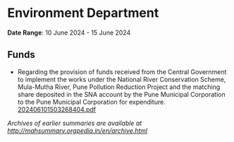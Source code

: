 # Environment Department

**Date Range**: 10 June 2024 - 15 June 2024


## Funds
- Regarding the provision of funds received from the Central Government to implement the works under the National River Conservation Scheme, Mula-Mutha River, Pune Pollution Reduction Project and the matching share deposited in the SNA account by the Pune Municipal Corporation to the Pune Municipal Corporation for expenditure.\
  [202406101503268404.pdf](https://gr.maharashtra.gov.in/Site/Upload/Government%20Resolutions/English/202406101503268404.pdf)


*Archives of earlier summaries are available at http://mahsummary.orgpedia.in/en/archive.html*